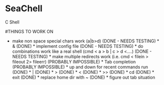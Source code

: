 # SeaChell
C Shell

#THINGS TO WORK ON


* make non space special chars work (a|b<c>>d)
(DONE - NEEDS TESTING) * &
(DONE) * implement config file
(DONE - NEEDS TESTING) * do combinations work like a real shell (cmd < a > b | c > d <....)
(DONE - NEEDS TESTING) * make multiple redirects work (i.e. cmd < filein > fileout 2> fileerr)
(PROBABLY IMPOSSIBLE) * Tab completion
(PROBABLY IMPOSSIBLE) * up and down for recent commands run
(DONE) * |
(DONE) * > 
(DONE) * <
(DONE) * >>
(DONE) * cd
(DONE) * exit
(DONE) * replace home dir with ~
(DONE) * figure out tab situation
